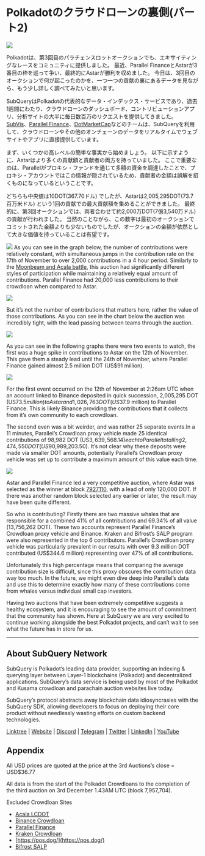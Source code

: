 # Polkadotのクラウドローンの裏側(パート2)

![](https://miro.medium.com/max/1400/0*MqQhXJbmnfMSqf-8)

Polkadotは、第3回目のパラチェンスロットオークションでも、エキサイティングなレースをコミュニティに提供しました。 最近、Parallel FinanceとAstarが3番目の枠を巡って争い、最終的にAstarが勝利を収めました。 今日は、3回目のオークションで何が起こったのかを、一つ一つの貢献の裏にあるデータを見ながら、もう少し詳しく調べてみたいと思います。

SubQueryはPolkadotの代表的なデータ・インデックス・サービスであり、過去1週間にわたり、クラウドローンのダッシュボード、コントリビューションアプリ、分析サイトの大半に毎日数百万のリクエストを提供してきました。 [SubVis](https://www.subvis.io/)、[Parallel Finance](https://parallel.fi/)、[DotMarketCap](https://dotmarketcap.com/)などのチームは、SubQueryを利用して、クラウドローンやその他のオンチェーンのデータをリアルタイムでウェブサイトやアプリに直接提供しています。

まず、いくつかの高レベルの簡単な事実から始めましょう。 以下に示すように、Astarはより多くの貢献額と貢献者の両方を持っていました。 ここで重要なのは、Parallelがプロキシ・ファンドを通じて多額の資金を調達したことで、プロキシ・アカウントではこの情報が隠されているため、貢献者の金額は誤解を招くものになっているということです。

どちらも中央値は10DOT(367.70ドル) でしたが、Astarは2,005,295DOT(73.7百万米ドル) という1回の貢献での最大貢献額を集めることができました。 最終的に、第3回オークションでは、両者合わせて約2,000万DOT(7億3,540万ドル) の貢献が行われました。 当然のことながら、この数字は最初のオークションでコミットされた金額よりも少ないものでしたが、オークションの金額が依然として大きな価値を持っていることは有望です。

![](https://miro.medium.com/max/1920/1*cHMt10lANsqtkLYHCv6iWg.png) As you can see in the graph below, the number of contributions were relatively constant, with simultaneous jumps in the contribution rate on the 17th of November to over 2,000 contributions in a 4 hour period. Similarly to the [Moonbeam and Acala battle](./20211124-polkadot-crowdloans.md), this auction had significantly different styles of participation while maintaining a relatively equal amount of contributions. Parallel Finance had 20,000 less contributions to their crowdloan when compared to Astar.

![](https://miro.medium.com/max/1920/0*QLdNkyaQBBj3L9Eu)

But it’s not the number of contributions that matters here, rather the value of those contributions. As you can see in the chart below the auction was incredibly tight, with the lead passing between teams through the auction.

![](https://miro.medium.com/max/1920/0*AGGfB2oBSwoplGhv)

As you can see in the following graphs there were two events to watch, the first was a huge spike in contributions to Astar on the 12th of November. This gave them a steady lead until the 24th of November, where Parallel Finance gained almost 2.5 million DOT (US$91 million).

![](https://miro.medium.com/max/1920/0*UK4Drn6LXcjebF_V)

For the first event occurred on the 12th of November at 2:26am UTC when an account linked to Binance deposited in quick succession, 2,005,295 DOT (US$73.5 million) to Astar and 1,026,763 DOT (US$37.9 million) to Parallel Finance. This is likely Binance providing the contributions that it collects from it’s own community to each crowdloan.

The second even was a bit weirder, and was rather 25 separate events.In a 11 minutes, Parallel’s Crowdloan proxy vehicle made 25 identical contributions of 98,982 DOT (US$3,639,568.14) each to Parallel totalling 2,474,550 DOT (US$90,989,203.50). It’s not clear why these deposits were made via smaller DOT amounts, potentially Parallel’s Crowdloan proxy vehicle was set up to contribute a maximum amount of this value each time.

![](https://miro.medium.com/max/1920/0*ZErTVoVAvSJvaIsL)

Astar and Parallel Finance led a very competitive auction, where Astar was selected as the winner at block [7927110](https://polkadot.subscan.io/block/7927110), with a lead of only 120,000 DOT. If there was another random block selected any earlier or later, the result may have been quite different.

So who is contributing? Firstly there are two massive whales that are responsible for a combined 41% of all contributions and 69.34% of all value (13,756,262 DOT). These two accounts represent Parallel Finance’s Crowdloan proxy vehicle and Binance. Kraken and Bifrost’s SALP program were also represented in the top 6 contributors. Parallel’s Crowdloan proxy vehicle was particularly prevalent in our results with over 9.3 million DOT contributed (US$344.6 million) representing over 47% of all contributions.

Unfortunately this high percentage means that comparing the average contribution size is difficult, since this proxy obscures the contribution data way too much. In the future, we might even dive deep into Parallel’s data and use this to determine exactly how many of these contributions come from whales versus individual small cap investors.

Having two auctions that have been extremely competitive suggests a healthy ecosystem, and it is encouraging to see the amount of commitment that the community has shown. Here at SubQuery we are very excited to continue working alongside the best Polkadot projects, and can’t wait to see what the future has in store for us.

---

## About SubQuery Network

SubQuery is Polkadot’s leading data provider, supporting an indexing & querying layer between Layer-1 blockchains (Polkadot) and decentralized applications. SubQuery’s data service is being used by most of the Polkadot and Kusama crowdloan and parachain auction websites live today.

SubQuery’s protocol abstracts away blockchain data idiosyncrasies with the SubQuery SDK, allowing developers to focus on deploying their core product without needlessly wasting efforts on custom backend technologies.

​​​​[Linktree](https://linktr.ee/subquerynetwork) | [Website](https://subquery.network/) | [Discord](https://discord.com/invite/78zg8aBSMG) | [Telegram](https://t.me/subquerynetwork) | [Twitter](https://twitter.com/subquerynetwork) | [LinkedIn](https://www.linkedin.com/company/subquery) | [YouTube](https://www.youtube.com/channel/UCi1a6NUUjegcLHDFLr7CqLw)

## Appendix

All USD prices are quoted at the price at the 3rd Auctions’s close = USD$36.77

All data is from the start of the Polkadot Crowdloans to the completion of the third auction on 3rd December 1.43AM UTC (block 7,957,704).

Excluded Crowdloan Sites

- [Acala LCDOT](https://medium.com/acalanetwork/acala-liquid-crowdloan-dot-lcdot-launch-on-polkadot-f28d8f561157)
- [Binance Crowdloan](https://www.binance.com/en/dotslot)
- [Parallel Finance](https://crowdloan.parallel.fi/#/auction/polkadot)
- [Kraken Crowdloan](https://www.kraken.com/learn/parachain-auctions)
- [https://pos.dog/](https://pos.dog/)
- [Bifrost SALP](https://medium.com/bifrost-finance/bifrost-announces-slot-auction-liquidity-protocol-salp-weekly-report-51-57a7f69aad34)
